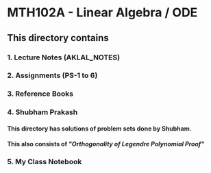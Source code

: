 # MTH102A - Linear Algebra / ODE

## This directory contains 

### 1. Lecture Notes (AKLAL_NOTES)
### 2. Assignments (PS-1 to 6)
### 3. Reference Books
### 4. Shubham Prakash
#### This directory has solutions of problem sets done by Shubham.
#### This also consists of *"Orthogonality of Legendre Polynomial Proof"*
### 5. **My Class Notebook**
